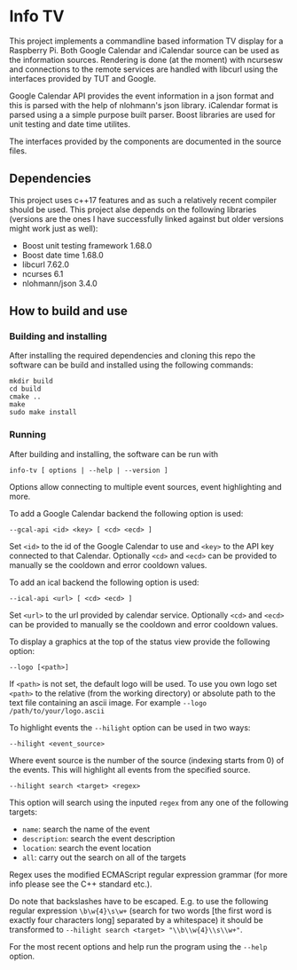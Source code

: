 # Info TV
This project implements a commandline based information TV display
for a Raspberry Pi. Both Google Calendar and iCalendar source can
be used as the information sources. Rendering is done (at the moment)
with ncursesw and connections to the remote services are handled with
libcurl using the interfaces provided by TUT and Google.

Google Calendar API provides the event information in a json format
and this is parsed with the help of nlohmann's json library. iCalendar
format is parsed using a a simple purpose built parser. Boost libraries
are used for unit testing and date time utilites.

The interfaces provided by the components are documented in the
source files.

## Dependencies
This project uses c++17 features and as such a relatively recent
compiler should be used. This project alse depends on the
following libraries (versions are the ones I have successfully
linked against but older versions might work just as well):
 - Boost unit testing framework 1.68.0
 - Boost date time 1.68.0
 - libcurl 7.62.0
 - ncurses 6.1
 - nlohmann/json 3.4.0

## How to build and use
### Building and installing
After installing the required dependencies and cloning this repo
the software can be build and installed using the following
commands:

```
mkdir build
cd build
cmake ..
make
sudo make install
```

### Running
After building and installing, the software can be run with
```
info-tv [ options | --help | --version ]
```
Options allow connecting to multiple event sources, event highlighting
and more.

To add a Google Calendar backend the following option is used:
```
--gcal-api <id> <key> [ <cd> <ecd> ]
```
Set `<id>` to the id of the Google Calendar to use and `<key>`
to the API key connected to that Calendar. Optionally `<cd>` and
`<ecd>` can be provided to manually se the cooldown and error
cooldown values.

To add an ical backend the following option is used:
```
--ical-api <url> [ <cd> <ecd> ]
```
Set `<url>` to the url provided by calendar service. Optionally `<cd>`
and `<ecd>` can be provided to manually se the cooldown and error
cooldown values.
 
To display a graphics at the top of the status view provide the
following option:
```
--logo [<path>]
```
If `<path>` is not set, the default logo will be used. To use you own
logo set `<path>` to the relative (from the working directory) or
absolute path to the text file containing an ascii image. For example
`--logo /path/to/your/logo.ascii`

To highlight events the `--hilight` option can be used in two ways:
```
--hilight <event_source>
```
Where event source is the number of the source (indexing starts from
0) of the events. This will highlight all events from the specified
source.

```
--hilight search <target> <regex>
```
This option will search using the inputed `regex` from any one of the
following targets:
 - `name`: search the name of the event
 - `description`: search the event description
 - `location`: search the event location
 - `all`: carry out the search on all of the targets

Regex uses the modified ECMAScript regular expression grammar (for
more info please see the C++ standard etc.).

Do note that backslashes have to be escaped. E.g. to use the following
regular expression `\b\w{4}\s\w+` (search for two words [the first
word is exactly four characters long] separated by a whitespace) it
should be transformed to `--hilight search <target> "\\b\\w{4}\\s\\w+"`.

For the most recent options and help run the program using the `--help`
option.
